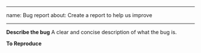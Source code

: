 
---
name: Bug report
about: Create a report to help us improve

---

**Describe the bug**
A clear and concise description of what the bug is.

**To Reproduce**